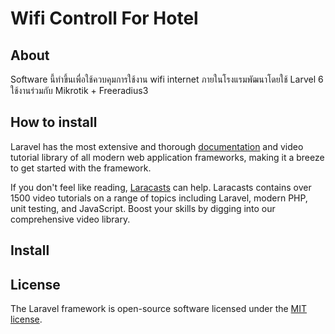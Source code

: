 <p align="center"><h1>Wifi Controll For Hotel</h1></p>

## About 

Software นี้ทำขึ้นเพื่อใช้ควบคุมการใช้งาน wifi internet ภายในโรงแรมพัฒนาโดยใช้ Larvel 6 ใช้งานร่วมกับ Mikrotik + Freeradius3


## How to install

Laravel has the most extensive and thorough [documentation](https://laravel.com/docs) and video tutorial library of all modern web application frameworks, making it a breeze to get started with the framework.

If you don't feel like reading, [Laracasts](https://laracasts.com) can help. Laracasts contains over 1500 video tutorials on a range of topics including Laravel, modern PHP, unit testing, and JavaScript. Boost your skills by digging into our comprehensive video library.

## Install


## License

The Laravel framework is open-source software licensed under the [MIT license](https://opensource.org/licenses/MIT).
